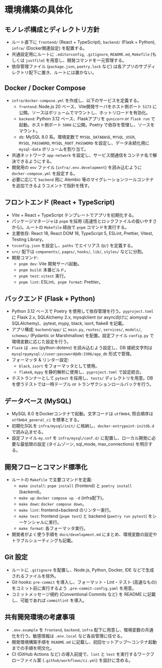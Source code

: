 # 環境構築の具体化

## モノレポ構成とディレクトリ方針
- ルート直下に `frontend/` (React + TypeScript), `backend/` (Flask + Python), `infra/` (Docker関連設定) を配置する。
- 共通設定用にルートに `.editorconfig`, `.gitignore`, `README.md`, `Makefile` (もしくは `justfile`) を用意し、開発コマンドを一元管理する。
- 依存管理ファイル (`package.json`, `poetry.lock` など) は各アプリのサブディレクトリ配下に置き、ルートには置かない。

## Docker / Docker Compose
- `infra/docker-compose.yml` を作成し、以下のサービスを定義する。
  - `frontend`: Node.js 20 ベース、Vite開発サーバをホスト側ポート `5173` に公開。ソースはボリュームでマウントし、ホットリロードを有効化。
  - `backend`: Python 3.12 ベース、Flaskアプリを `gunicorn` or `flask run` で起動。ホスト側ポート `5000` に公開。Poetry で依存を管理し、ソースをマウント。
  - `db`: MySQL 8.0 系。環境変数で `MYSQL_DATABASE`, `MYSQL_USER`, `MYSQL_PASSWORD`, `MYSQL_ROOT_PASSWORD` を設定し、データ永続化用に `mysql-data` ボリュームを割り当て。
- 共通ネットワーク `app-network` を設定し、サービス間通信をコンテナ名で解決できるようにする。
- 開発用の `env` ファイル (`infra/.env.development`) を読み込むように `docker-compose.yml` を設定する。
- 必要に応じて `backend` 用に Alembic 等のマイグレーションツールコンテナを追加できるようコメントで指針を残す。

## フロントエンド (React + TypeScript)
- Vite + React + TypeScript テンプレートでアプリを初期化する。
- パッケージマネージャは `pnpm` を採用 (高速性とロックファイルの扱いやすさから)。ルートの `Makefile` 経由で `pnpm` コマンドを実行する。
- 主要依存: React 18, React DOM 18, TypeScript 5, ESLint, Prettier, Vitest, Testing Library。
- `tsconfig.json` を設定し、`paths` でエイリアス (`@/`) を定義する。
- `src/` 配下は `components/`, `pages/`, `hooks/`, `lib/`, `styles/` などに分割。
- 開発コマンド:
  - `pnpm dev`: Vite 開発サーバ起動。
  - `pnpm build`: 本番ビルド。
  - `pnpm test`: `vitest` 実行。
  - `pnpm lint`: ESLint、`pnpm format`: Prettier。

## バックエンド (Flask + Python)
- Python 3.12 ベースで Poetry を使用して依存管理を行う。`pyproject.toml` に Flask 2.x, SQLAlchemy 2.x, mysqlclient (or async向けに aiomysql + SQLAlchemy)、pytest, mypy, black, isort, flake8 を記載。
- アプリ構成: `backend/app/` に `main.py`, `routes/`, `services/`, `models/`, `schemas/` (Pydantic or Marshmallow) を配置。設定ファイル `config.py` で環境変数に応じた設定を行う。
- `Flask` は `.env` (python-dotenv) を読み込むよう設定し、DB 接続文字列は `mysql+pymysql://user:password@db:3306/app_db` 形式で管理。
- フォーマッタ & リンター設定:
  - `black`, `isort` をフォーマッタとして使用。
  - `flake8`, `mypy` を静的解析に使用し、`pyproject.toml` で設定統合。
- テストランナーとして `pytest` を採用し、`tests/` ディレクトリを用意。DB を使うテストでは一時テーブル or トランザクションロールバックを行う。

## データベース (MySQL)
- MySQL 8.0 をDockerコンテナで起動。文字コードは `utf8mb4`, 照合順序は `utf8mb4_general_ci` を標準とする。
- 初期化SQLを `infra/mysql/init/` に格納し、`docker-entrypoint-initdb.d` で読み込ませる。
- 設定ファイル `my.cnf` を `infra/mysql/conf.d/` に配置し、ローカル開発に必要な最低限の設定 (タイムゾーン, sql_mode, max_connections) を明示する。

## 開発フローとコマンド標準化
- ルートの `Makefile` で主要コマンドを定義:
  - `make install`: `pnpm install` (frontend) と `poetry install` (backend)。
  - `make up`: `docker compose up -d` (infra配下)。
  - `make down`: `docker compose down`。
  - `make lint`: frontend+backend のリンター実行。
  - `make test`: frontend (`pnpm test`) と backend (`poetry run pytest`) をシーケンシャルに実行。
  - `make format`: 各フォーマッタ実行。
- 開発者がよく使う手順を `docs/development.md` にまとめ、環境変数の設定やトラブルシューティングも記載。

## Git 設定
- ルートに `.gitignore` を配置し、Node.js, Python, Docker, IDE などで生成されるファイルを除外。
- Git hooks: `pre-commit` を導入し、フォーマット・Lint・テスト (高速なもの) をコミット前に実行するよう `.pre-commit-config.yaml` を用意。
- コミットメッセージ規約 (Conventional Commits など) を README に記載し、可能であれば `commitlint` を導入。

## 共有開発環境の考慮事項
- `.env.example` を `frontend`, `backend`, `infra` 配下に用意し、環境変数の共通化を行う。敏感情報は `.env.local` など各自管理に任せる。
- 開発環境構築手順を `README.md` に記載し、初回セットアップ〜コンテナ起動までの手順を明文化。
- CI (GitHub Actions など) の導入前提で、`lint` と `test` を実行するワークフローファイル案 (`.github/workflows/ci.yml`) を設計に含める。

